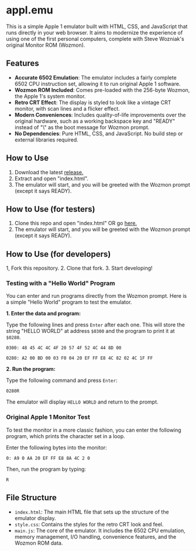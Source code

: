 # appl.emu

This is a simple Apple 1 emulator built with HTML, CSS, and JavaScript that runs directly in your web browser. It aims to modernize the experience of using one of the first personal computers, complete with Steve Wozniak's original Monitor ROM (Wozmon).

## Features

*   **Accurate 6502 Emulation**: The emulator includes a fairly complete 6502 CPU instruction set, allowing it to run original Apple 1 software.
*   **Wozmon ROM Included**: Comes pre-loaded with the 256-byte Wozmon, the Apple 1's system monitor.
*   **Retro CRT Effect**: The display is styled to look like a vintage CRT monitor, with scan lines and a flicker effect.
*   **Modern Conveniences**: Includes quality-of-life improvements over the original hardware, such as a working backspace key and "READY" instead of "\\" as the boot message for Wozmon prompt.
*   **No Dependencies**: Pure HTML, CSS, and JavaScript. No build step or external libraries required.

## How to Use

1. Download the latest [release.](https://github.com/sammylord/appl.emu/releases)
2. Extract and open "index.html".
3. The emulator will start, and you will be greeted with the Wozmon prompt (except it says READY).

## How to Use (for testers)

1. Clone this repo and open "index.html" OR go [here.](https://sammylord.github.io/appl.emu)
2. The emulator will start, and you will be greeted with the Wozmon prompt (except it says READY).

## How to Use (for developers)

1, Fork this repository.
2. Clone that fork.
3. Start developing!


### Testing with a "Hello World" Program

You can enter and run programs directly from the Wozmon prompt. Here is a simple "Hello World" program to test the emulator.

**1. Enter the data and program:**

Type the following lines and press `Enter` after each one. This will store the string "HELLO WORLD" at address `$0300` and the program to print it at `$0280`.

```
0300: 48 45 4C 4C 4F 20 57 4F 52 4C 44 8D 00
```
```
0280: A2 00 BD 00 03 F0 04 20 EF FF E8 4C 82 02 4C 1F FF
```

**2. Run the program:**

Type the following command and press `Enter`:

```
0280R
```

The emulator will display `HELLO WORLD` and return to the prompt.

### Original Apple 1 Monitor Test

To test the monitor in a more classic fashion, you can enter the following program, which prints the character set in a loop.

Enter the following bytes into the monitor:
```
0: A9 0 AA 20 EF FF E8 8A 4C 2 0
```

Then, run the program by typing:
```
R
```

## File Structure

*   `index.html`: The main HTML file that sets up the structure of the emulator display.
*   `style.css`: Contains the styles for the retro CRT look and feel.
*   `main.js`: The core of the emulator. It includes the 6502 CPU emulation, memory management, I/O handling, convenience features, and the Wozmon ROM data. 
